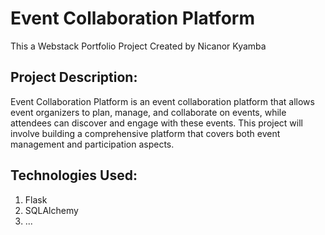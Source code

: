 <h1>Event Collaboration Platform</h1>

<p>This a Webstack Portfolio Project Created by Nicanor Kyamba</p>

<h2>Project Description:</h2>

<p>
Event Collaboration Platform is an event collaboration platform that allows
event organizers to plan, manage, and collaborate on events, while attendees can
discover and engage with these events. This project will involve building a
comprehensive platform that covers both event management and
participation aspects.
</p>

<h2>Technologies Used:</h2>
<ol>
<li>Flask</li>
<li>SQLAlchemy</li>
<li>...</li>
</ol>
